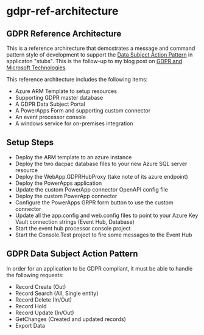 # gdpr-ref-architecture
## GDPR Reference Architecture

This is a reference archirecture that demostrates a message and command pattern style of development to support the [Data Subject Action Pattern](http://blogs.architectingconnectedsystems.com/2017/11/16/compliance-manager-gdpr-data-subject-action-pattern/) in applicaton "stubs".  This is the follow-up to my blog post on [GDPR and Microsoft Technologies](http://blogs.architectingconnectedsystems.com/2017/12/01/gdpr-microsoft-sample-presentation-slides/).  

This reference architecture includes the following items:

- Azure ARM Template to setup resources
- Supporting GDPR master database
- A GDPR Data Subject Portal
- A PowerApps Form and supporting custom connector
- An event processor console
- A windows service for on-premises integration

## Setup Steps

- Deploy the ARM template to an azure instance
- Deploy the two dacpac database files to your new Azure SQL server resource
- Deploy the WebApp.GDPRHubProxy (take note of its azure endpoint)
- Deploy the PowerApps application
- Update the custom PowerApp connector OpenAPI config file
- Deploy the custom PowerApp connector
- Configure the PowerApps GRPR form button to use the custom connector
- Update all the app.config and web.config files to point to your Azure Key Vault connection strings (Event Hub, Database)
- Start the event hub processor console project
- Start the Console.Test project to fire some messages to the Event Hub

## GDPR Data Subject Action Pattern

In order for an application to be GDPR compliant, it must be able to handle the following requests:

- Record Create (Out)
- Record Search (All, Single entity)
- Record Delete (In/Out)
- Record Hold
- Record Update (In/Out)
- GetChanges (Created and updated records)
- Export Data
